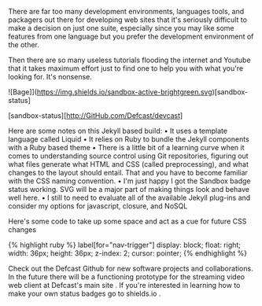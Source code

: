 There are far too many development environments, languages tools, and packagers out there for developing web sites that it's seriously difficult to make a decision on just one suite, especially since you may like some features from one language but you prefer the development environment of the other.

Then there are so many useless tutorials flooding the internet and Youtube that it takes maximum effort just to find one to help you with what you're looking for. It's nonsense.


![Bage]](https://img.shields.io/sandbox-active-brightgreen.svg)[sandbox-status]

[sandbox-status][http://GitHub.com/Defcast/devcast]

Here are some notes on this Jekyll based build:
• It uses a template language called Liquid
• It relies on Ruby to bundle the Jekyll components with a Ruby based theme
• There is a little bit of a learning curve when it comes to understanding source control using Git repositories, figuring out what files generate what HTML and CSS (called preprocessing), and what changes to the layout should entail. That and you have to become familiar with the CSS naming convention.
• I'm just happy I got the Sandbox badge status working. SVG will be a major part of making things look and behave well here.
• I still to need to evaluate all of the available Jekyll plug-ins and consider my options for javascript, closure, and NoSQL

Here's some code to take up some space and act as a cue for future CSS changes

{% highlight ruby %} label[for="nav-trigger"] display: block; float: right; width: 36px; height: 36px; z-index: 2; cursor: pointer; {% endhighlight %}

Check out the Defcast Github for new software projects and collaborations. In the future there will be a functioning prototype for the streaming video web client at Defcast's main site . If you're interested in learning how to make your own status badges go to shields.io .